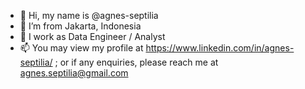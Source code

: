 - 👋 Hi, my name is @agnes-septilia
- 🏡 I’m from Jakarta, Indonesia
- 🌱 I work as Data Engineer / Analyst
- 📫 You may view my profile at https://www.linkedin.com/in/agnes-septilia/ ; or if any enquiries, please reach me at agnes.septilia@gmail.com

<!---
agnes-septilia/agnes-septilia is a ✨ special ✨ repository because its `README.md` (this file) appears on your GitHub profile.
You can click the Preview link to take a look at your changes.
--->
